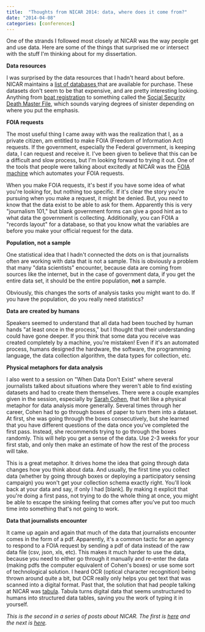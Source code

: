 ```yaml
---
title:  "Thoughts from NICAR 2014: data, where does it come from?" 
date: "2014-04-08"
categories: [conferences]
---
```


One of the strands I followed most closely at NICAR was the way people get and use data. Here are some of the things that surprised me or intersect with the stuff I'm thinking about for my dissertation.


**Data resources**

I was surprised by the data resources that I hadn't heard about before. NICAR maintains a [list of databases ](http://www.ire.org/nicar/database-library/) that are available for purchase. These datasets don't seem to be that expensive, and are pretty interesting looking. Anything from [boat registration](http://ire.org/nicar/database-library/databases/boat-registration/) to something called the [Social Security Death Master File](http://ire.org/nicar/database-library/databases/social-security-administration-death-master-file/), which sounds varying degrees of sinister depending on where you put the emphasis. 

**FOIA requests**

The most useful thing I came away with was the realization that I, as a private citizen, am entitled to make FOIA (Freedom of Information Act) requests. If the government, especially the Federal government, is keeping data, I can request and receive it. I've been given to believe that this can be a difficult and slow process, but I'm looking forward to trying it out. One of the tools that people were talking about excitedly at NICAR was the [FOIA machine](https://www.foiamachine.org/) which automates your FOIA requests. 

When you make FOIA requests, it's best if you have some idea of what you're looking for, but nothing too specific. If it's clear the story you're pursuing when you make a request, it might be denied. But, you need to know that the data exist to be able to ask for them. Apparently this is very "journalism 101," but blank government forms can give a good hint as to what data the government is collecting. Additionally, you can FOIA a "records layout" for a database, so that you know what the variables are before you make your official request for the data. 

**Population, not a sample**

One statistical idea that I hadn't connected the dots on is that journalists often are working with data that is not a sample. This is obviously a problem that many "data scientists" encounter, because data are coming from sources like the internet, but in the case of government data, if you get the entire data set, it should be the entire population, **not** a sample. 

Obviously, this changes the sorts of analysis tasks you might want to do. If you have the population, do you really need statistics? 

**Data are created by humans**

Speakers seemed to understand that all data had been touched by human hands "at least once in the process," but I thought that their understanding could have gone deeper. If you think that some data you receive was created completely by a machine, you're mistaken! Even if it's an automated process, humans designed the hardware, the software, the programming language, the data collection algorithm, the data types for collection, etc. 


**Physical metaphors for data analysis**

I also went to a session on "When Data Don't Exist" where several journalists talked about situations where they weren't able to find existing datasets and had to create them themselves. There were a couple examples given in the session, especially by [Sarah Cohen](https://twitter.com/sarahcnyt), that felt like a physical metaphor for data analysis more generally. Several times through her career, Cohen had to go through boxes of paper to turn them into a dataset. At first, she was going through the boxes consecutively, but she learned that you have different questions of the data once you've completed the first pass. Instead, she recommends trying to go through the boxes randomly. This will help you get a sense of the data. Use 2-3 weeks for your first stab, and only then make an estimate of how the rest of the process will take. 

This is a great metaphor. It drives home the idea that going through data changes how you think about data. And usually, the first time you collect data (whether by going through boxes or deploying a participatory sensing campaign) you won't get your collection schema exactly right. You'll look back at your data and say, if only I had \[blank\]. By making it explicit that you're doing a first pass, not trying to do the whole thing at once, you might be able to escape the sinking feeling that comes after you've put too much time into something that's not going to work. 

**Data that journalists encounter**

It came up again and again that much of the data that journalists encounter comes in the form of a pdf. Apparently, it's a common tactic for an agency to respond to a FOIA request by sending a pdf of data instead of the raw data file (csv, json, xls, etc). This makes it much harder to use the data, because you need to either go through it manually and re-enter the data (making pdfs the computer equivalent of Cohen's boxes) or use some sort of technological solution. I heard OCR (optical character recognition) being thrown around quite a bit, but OCR really only helps you get text that was scanned into a digital format. Past that, the solution that had people talking at NICAR was [tabula](http://tabula.nerdpower.org/). Tabula turns digital data that seems unstructured to humans into structured data tables, saving you the work of typing it in yourself.

*This is the second in a series of posts about NICAR. The first is [here](http://www.stat.ucla.edu/~amelia.mcnamara/blog/conferences/2014/03/04/NICARthoughtsPt1.html) and the next is [here](http://www.stat.ucla.edu/~amelia.mcnamara/blog/conferences/2014/03/04/NICARthoughtsPt3.html).*



